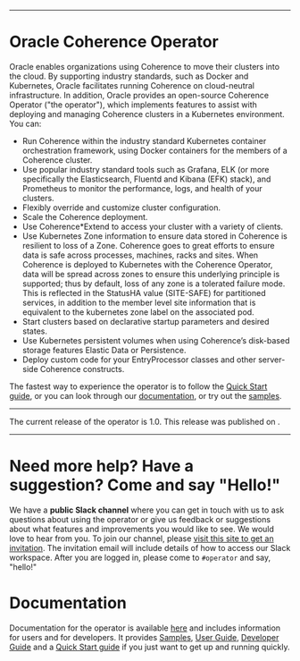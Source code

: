 <!--
Copyright 2019, Oracle Corporation and/or its affiliates.
All rights reserved.  Licensed under the Universal
Permissive License v 1.0 as shown at
http://oss.oracle.com/licenses/upl.

-->

-----

# Oracle Coherence Operator

Oracle enables organizations using Coherence to move their clusters into the cloud. By supporting industry standards, such as Docker and Kubernetes, Oracle facilitates running Coherence on cloud-neutral infrastructure. In addition, Oracle provides an open-source Coherence Operator ("the operator"), which implements features to assist with deploying and managing Coherence clusters in a Kubernetes environment. You can:

* Run Coherence within the industry standard Kubernetes container orchestration framework, using Docker containers for the members of a Coherence cluster.
* Use popular industry standard tools such as Grafana, ELK (or more specifically the Elasticsearch, Fluentd and Kibana (EFK) stack), and Prometheus to monitor the performance, logs, and health of your clusters.
* Flexibly override and customize cluster configuration.
* Scale the Coherence deployment.
* Use Coherence*Extend to access your cluster with a variety of clients.
* Use Kubernetes Zone information to ensure data stored in Coherence is resilient to loss of a Zone. Coherence goes to great efforts to ensure data is safe across processes, machines, racks and sites. When Coherence is deployed to Kubernetes with the Coherence Operator, data will be spread across zones to ensure this underlying principle is supported; thus by default, loss of any zone is a tolerated failure mode. This is reflected in the StatusHA value (SITE-SAFE) for partitioned services, in addition to the member level site information that is equivalent to the kubernetes zone label on the associated pod.
* Start clusters based on declarative startup parameters and desired states.
* Use Kubernetes persistent volumes when using Coherence’s disk-based storage features Elastic Data or Persistence.
* Deploy custom code for your EntryProcessor classes and other server-side Coherence constructs.

The fastest way to experience the operator is to follow the [Quick Start guide](https://oracle.github.io/coherence-operator/docs/quickstart.html), or you can look through our  [documentation](https://oracle.github.io/coherence-operator/), or try out the [samples](https://oracle.github.io/coherence-operator/docs/samples/).

-------
The current release of the operator is 1.0. This release was published on .

-------

# Need more help? Have a suggestion? Come and say "Hello!"

We have a **public Slack channel** where you can get in touch with us to ask questions about using the operator or give us feedback or suggestions about what features and improvements you would like to see. We would love to hear from you. To join our channel, please [visit this site to get an invitation](https://join.slack.com/t/oraclecoherence/shared_invite/enQtNjA3MTU3MTk0MTE3LWZhMTdhM2E0ZDY2Y2FmZDhiOThlYzJjYTc5NzdkYWVlMzUzODZiNTI4ZWU3ZTlmNDQ4MmE1OTRhOWI1MmIxZjQ).  The
invitation email will include details of how to access our Slack
workspace.  After you are logged in, please come to `#operator` and say, "hello!"



# Documentation

Documentation for the operator is available [here](https://oracle.github.io/coherence-operator/) and includes information for users and for developers. It provides [Samples](https://oracle.github.io/coherence-operator/docs/samples/), [User Guide](https://oracle.github.io/coherence-operator/docs/user-guide.html), [Developer Guide](https://oracle.github.io/coherence-operator/docs/developer.html) and a [Quick Start guide](https://oracle.github.io/coherence-operator/docs/quickstart.html) if you just want to get up and running quickly.
